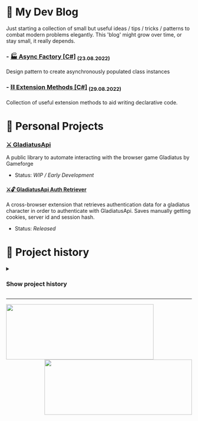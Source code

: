 # 📝 My Dev Blog

Just starting a collection of small but useful ideas / tips / tricks / patterns to combat modern problems elegantly. This 'blog' might grow over time, or stay small, it really depends.

### - [🏭 Async Factory [**C#**]](https://gist.github.com/0tii/096eb289f4dcd6feb471a5f883fe6177)   <sub>(23.08.2022)</sub>
Design pattern to create asynchronously populated class instances

### - [⛓️ Extension Methods [**C#**]](https://gist.github.com/0tii/513a638e06a3020d888a917eae38d91f)   <sub>(29.08.2022)</sub>
Collection of useful extension methods to aid writing declarative code.

# 🚧 Personal Projects

### [⚔️ GladiatusApi](https://github.com/0tii/GladiatusApi) <img width="16" height="16" src="https://i.imgur.com/i2EFPlU.png" />
A public library to automate interacting with the browser game Gladiatus by Gameforge
- Status: *WIP / Early Development*

#### [⚔️🔓 GladiatusApi Auth Retriever](https://github.com/0tii/GladiApiAuthRetriever)<img width="16" height="16" src="https://img.icons8.com/color/344/javascript--v1.png" />
A cross-browser extension that retrieves authentication data for a gladiatus character in order to authenticate with GladiatusApi. Saves manually getting cookies, server id and session hash.
- Status: *Released*

# 📜 Project history
<details>
<summary><b><h3>Show project history</h3></b></summary>

#### [🛠️ Business Tools Api](https://github.com/0tii/businesstools) <img width="16" height="16" src="https://img.icons8.com/color/96/typescript.png" />
A REST-like API supplying endpoints to aid common business processes
- Status: *Abandoned*

#### [🖥️ html-to-pdf](https://github.com/0tii/html-to-pdf) <img width="16" height="16" src="https://img.icons8.com/color/344/javascript--v1.png" /><img width="16" height="16" src="https://img.icons8.com/color/96/typescript.png" />
An easy-to-use but reliable asynchronous library to create highly customizable PDFs from HTML or URL as buffer, base64 string and .pdf file
- Status: *Finished / Released*

#### [🌐 react-web-request-client](https://github.com/0tii/react-web-request-client) <img width="16" height="16" src="https://img.icons8.com/color/344/javascript--v1.png" />
React widget to make (limited) web requests from a front-end component to CORS enabled APIs or general web requests with a CORS proxy
- Status: *Finished / Released*

#### [🆔 GetGuid](https://github.com/0tii/GetGuid) <img width="16" height="16" src="https://img.icons8.com/color/344/javascript--v1.png" />
RESTful, MySQL-backed Web Api to get guaranteed collision-free guids
- Status: *Finished / Released*

#### [🔎 mc-status](https://github.com/0tii/Mc-Status) <img width="16" height="16" src="https://img.icons8.com/color/344/javascript--v1.png" />
Async node.js implementation of the UDP Minecraft Server Query Protocol and TCP Minecraft Server List Ping Protocol.
- Status: *Finished / Released*

#### [🔓 Excel Sheet Unblocker](https://github.com/0tii/ExcelSheetUnblocker) <img width="16" height="16" src="https://img.icons8.com/color/344/python--v1.png" />
Remove Sheet Protection from .xlsx files. Easily.
- Status: *Finished / Released*

#### [💾 Twitch Revenue SQLite](https://github.com/0tii/TwitchRevenueSQLite) <img width="16" height="16" src="https://img.icons8.com/color/344/python--v1.png" />
Python command-line tool to create SQL Databases from leaked Twitch Earnings
- Status: *Finished / Released*

#### [📡 S0nar](https://github.com/0tii/s0nar) <img width="24" height="24" src="https://img.icons8.com/color/344/java-coffee-cup-logo--v1.png" />
Lightweight but powerful event system to create and process source code hooks
- Status: *Finished / Released*
</details>

____________________


<img align="left" width="400" height="150" src="https://github-readme-stats.vercel.app/api?username=0tii&show_icons=true&theme=tokyonight" />

<img align="right" width="400" height="150" src="https://github-readme-stats.vercel.app/api/top-langs/?username=0tii&layout=compact&langs_count=8" />

